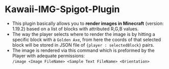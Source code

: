 # Kawaii-IMG-Spigot-Plugin

- This plugin basically allows you to **render images in Minecraft** (version: 1.19.2) based on a list of blocks with attributed R,G,B values. 
- The way the player selects where to render the image is by hitting a specific block with a `Golden Axe`, from here the coords of that selected block will be stored in JSON file of `{player : selectedBlock}` pairs.
- The image is rendered via this command which is preformed by the Player with adequate permissions: <br/> `/image <Image FileName> <Sample Text FileName> <Orientation>`

